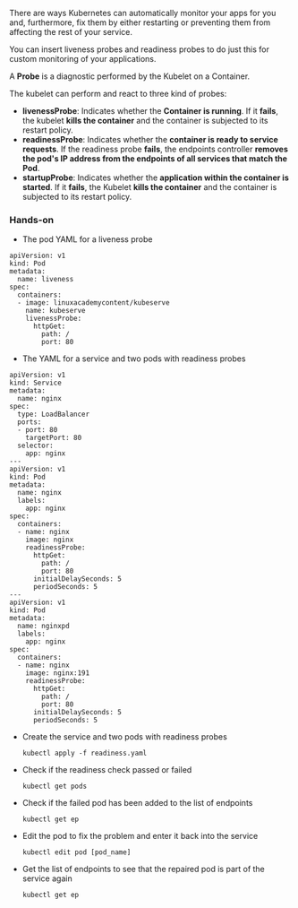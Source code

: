 There are ways Kubernetes can automatically monitor your apps for you and, furthermore, fix them by either restarting or preventing them from affecting the rest of your service. 

You can insert liveness probes and readiness probes to do just this for custom monitoring of your applications.

A **Probe** is a diagnostic performed by the Kubelet on a Container.

The kubelet can perform and react to three kind of probes:
* **livenessProbe**: Indicates whether the **Container is running**. If it **fails**, the kubelet **kills the container** and the container is subjected to its restart policy.
* **readinessProbe**: Indicates whether the **container is ready to service requests**. If the readiness probe **fails**, the endpoints controller **removes the pod's IP address from the endpoints of all services that match the Pod**.
* **startupProbe**: Indicates whether the **application within the container is started**. If it **fails**, the Kubelet **kills the container** and the container is subjected to its restart policy.

### Hands-on

* The pod YAML for a liveness probe

```
apiVersion: v1
kind: Pod
metadata:
  name: liveness
spec:
  containers:
  - image: linuxacademycontent/kubeserve
    name: kubeserve
    livenessProbe:
      httpGet:
        path: /
        port: 80
```

* The YAML for a service and two pods with readiness probes

```
apiVersion: v1
kind: Service
metadata:
  name: nginx
spec:
  type: LoadBalancer
  ports:
  - port: 80
    targetPort: 80
  selector:
    app: nginx
---
apiVersion: v1
kind: Pod
metadata:
  name: nginx
  labels:
    app: nginx
spec:
  containers:
  - name: nginx
    image: nginx
    readinessProbe:
      httpGet:
        path: /
        port: 80
      initialDelaySeconds: 5
      periodSeconds: 5
---
apiVersion: v1
kind: Pod
metadata:
  name: nginxpd
  labels:
    app: nginx
spec:
  containers:
  - name: nginx
    image: nginx:191
    readinessProbe:
      httpGet:
        path: /
        port: 80
      initialDelaySeconds: 5
      periodSeconds: 5
```

* Create the service and two pods with readiness probes

  `kubectl apply -f readiness.yaml`

* Check if the readiness check passed or failed

  `kubectl get pods`

* Check if the failed pod has been added to the list of endpoints

  `kubectl get ep`

* Edit the pod to fix the problem and enter it back into the service

  `kubectl edit pod [pod_name]`

* Get the list of endpoints to see that the repaired pod is part of the service again

  `kubectl get ep`